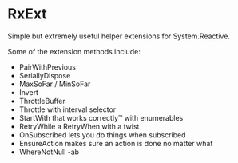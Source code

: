 # RxExt
Simple but extremely useful helper extensions for System.Reactive.

Some of the extension methods include:

- PairWithPrevious
- SeriallyDispose
- MaxSoFar / MinSoFar
- Invert
- ThrottleBuffer
- Throttle with interval selector
- StartWith that works correctly™ with enumerables
- RetryWhile a RetryWhen with a twist
- OnSubscribed lets you do things when subscribed
- EnsureAction makes sure an action is done no matter what
- WhereNotNull
-ab